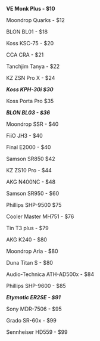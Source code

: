 **VE Monk Plus - $10**

Moondrop Quarks - $12

BLON BL01 - $18

Koss KSC-75 - $20

CCA CRA - $21

Tanchjim Tanya - $22

KZ ZSN Pro X - $24

***Koss KPH-30i $30***

Koss Porta Pro $35

***BLON BL03 - $36***

Moondrop SSR - $40

FiiO JH3 - $40

Final E2000 - $40

Samson SR850 $42

KZ ZS10 Pro - $44

AKG N400NC - $48

Samson SR950 - $60

Phillips SHP-9500 $75

Cooler Master MH751 - $76

Tin T3 plus - $79

AKG K240 - $80

Moondrop Aria - $80

Duna Titan S - $80

Audio-Technica ATH-AD500x - $84

Phillips SHP-9600 - $85

***Etymotic ER2SE - $91***

Sony MDR-7506 - $95

Grado SR-60x - $99

Sennheiser HD559 - $99